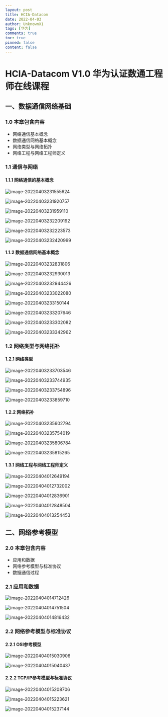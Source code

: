 ```yaml
---
layout: post
title: HCIA-Datacom
date: 2022-04-03
author: UnknownX1
tags: [华为]
comments: true
toc: true
pinned: false
content: false
---
```


# HCIA-Datacom V1.0 华为认证数通工程师在线课程



## 一、数据通信网络基础

### 1.0 本章包含内容

- 网络通信基本概念
- 数据通信网络基本概念
- 网络类型与网络拓扑
- 网络工程与网络工程师定义

### 1.1 通信与网络

#### 1.1.1 网络通信的基本概念

![image-20220403231555624](C:\Users\UnknownX\AppData\Roaming\Typora\typora-user-images\image-20220403231555624.png)

![image-20220403231920757](C:\Users\UnknownX\AppData\Roaming\Typora\typora-user-images\image-20220403231920757.png)

![image-20220403231959110](C:\Users\UnknownX\AppData\Roaming\Typora\typora-user-images\image-20220403231959110.png)

![image-20220403232209192](C:\Users\UnknownX\AppData\Roaming\Typora\typora-user-images\image-20220403232209192.png)

![image-20220403232223573](C:\Users\UnknownX\AppData\Roaming\Typora\typora-user-images\image-20220403232223573.png)

![image-20220403232420999](C:\Users\UnknownX\AppData\Roaming\Typora\typora-user-images\image-20220403232420999.png)

#### 1.1.2 数据通信网络基本概念

![image-20220403232831806](C:\Users\UnknownX\AppData\Roaming\Typora\typora-user-images\image-20220403232831806.png)

![image-20220403232930013](C:\Users\UnknownX\AppData\Roaming\Typora\typora-user-images\image-20220403232930013.png)

![image-20220403232944426](C:\Users\UnknownX\AppData\Roaming\Typora\typora-user-images\image-20220403232944426.png)

![image-20220403233022080](C:\Users\UnknownX\AppData\Roaming\Typora\typora-user-images\image-20220403233022080.png)

![image-20220403233150144](C:\Users\UnknownX\AppData\Roaming\Typora\typora-user-images\image-20220403233150144.png)

![image-20220403233207646](C:\Users\UnknownX\AppData\Roaming\Typora\typora-user-images\image-20220403233207646.png)

![image-20220403233302082](C:\Users\UnknownX\AppData\Roaming\Typora\typora-user-images\image-20220403233302082.png)

![image-20220403233342962](C:\Users\UnknownX\AppData\Roaming\Typora\typora-user-images\image-20220403233342962.png)

### 1.2 网络类型与网络拓补

#### 1.2.1 网络类型

![image-20220403233703546](C:\Users\UnknownX\AppData\Roaming\Typora\typora-user-images\image-20220403233703546.png)

![image-20220403233744935](C:\Users\UnknownX\AppData\Roaming\Typora\typora-user-images\image-20220403233744935.png)

![image-20220403233754896](C:\Users\UnknownX\AppData\Roaming\Typora\typora-user-images\image-20220403233754896.png)

![image-20220403233859710](C:\Users\UnknownX\AppData\Roaming\Typora\typora-user-images\image-20220403233859710.png)

#### 1.2.2 网络拓补

![image-20220403235602794](C:\Users\UnknownX\AppData\Roaming\Typora\typora-user-images\image-20220403235602794.png)

![image-20220403235754019](C:\Users\UnknownX\AppData\Roaming\Typora\typora-user-images\image-20220403235754019.png)

![image-20220403235806784](C:\Users\UnknownX\AppData\Roaming\Typora\typora-user-images\image-20220403235806784.png)

![image-20220403235815265](C:\Users\UnknownX\AppData\Roaming\Typora\typora-user-images\image-20220403235815265.png)

#### 1.3.1 网络工程与网络工程师定义

![image-20220404012649194](C:\Users\UnknownX\AppData\Roaming\Typora\typora-user-images\image-20220404012649194.png)

![image-20220404012732002](C:\Users\UnknownX\AppData\Roaming\Typora\typora-user-images\image-20220404012732002.png)

![image-20220404012836901](C:\Users\UnknownX\AppData\Roaming\Typora\typora-user-images\image-20220404012836901.png)

![image-20220404012848504](C:\Users\UnknownX\AppData\Roaming\Typora\typora-user-images\image-20220404012848504.png)

![image-20220404013254453](C:\Users\UnknownX\AppData\Roaming\Typora\typora-user-images\image-20220404013254453.png)



## 二、网络参考模型

### 2.0 本章包含内容

- 应用和数据
- 网络参考模型与标准协议
- 数据通信过程

### 2.1 应用和数据

![image-20220404014712426](C:\Users\UnknownX\AppData\Roaming\Typora\typora-user-images\image-20220404014712426.png)

![image-20220404014751504](C:\Users\UnknownX\AppData\Roaming\Typora\typora-user-images\image-20220404014751504.png)

![image-20220404014816432](C:\Users\UnknownX\AppData\Roaming\Typora\typora-user-images\image-20220404014816432.png)

### 2.2 网络参考模型与标准协议

#### 2.2.1 OSI参考模型

![image-20220404015030906](C:\Users\UnknownX\AppData\Roaming\Typora\typora-user-images\image-20220404015030906.png)

![image-20220404015040437](C:\Users\UnknownX\AppData\Roaming\Typora\typora-user-images\image-20220404015040437.png)

#### 2.2.2 TCP/IP参考模型与标准协议

![image-20220404015208706](C:\Users\UnknownX\AppData\Roaming\Typora\typora-user-images\image-20220404015208706.png)

![image-20220404015223621](C:\Users\UnknownX\AppData\Roaming\Typora\typora-user-images\image-20220404015223621.png)

![image-20220404015237144](C:\Users\UnknownX\AppData\Roaming\Typora\typora-user-images\image-20220404015237144.png)

